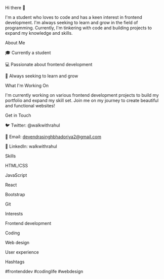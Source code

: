 
Hi there 👋

I'm a student who loves to code and has a keen interest in frontend development. I'm always seeking to learn and grow in the field of programming. Currently, I'm tinkering with code and building projects to expand my knowledge and skills.

About Me

🎓 Currently a student

💻 Passionate about frontend development

🌱 Always seeking to learn and grow

What I'm Working On

I'm currently working on various frontend development projects to build my portfolio and expand my skill set. Join me on my journey to create beautiful and functional websites!

Get in Touch

🐦 Twitter: @walkwithrahul

📧 Email: devendrasinghbhadoriya2@gmail.com

💼 LinkedIn: walkwithrahul 

Skills

HTML/CSS

JavaScript

React

Bootstrap

Git

Interests

Frontend development

Coding

Web design

User experience

Hashtags

#frontenddev #codinglife #webdesign
